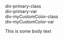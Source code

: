 <div data-testid="div-primary-class" class="bg-primary">
	div-primary-class
</div>

<div data-testid="div-primary-var" style="background: var(--primary)">
	div-primary-var
</div>

<div data-testid="div-myCustomColor-class" class="bg-myCustomColor">
	div-myCustomColor-class
</div>

<div data-testid="div-myCustomColor-var" style="background: var(--myCustomColor)">
	div-myCustomColor-var
</div>

This is some body text